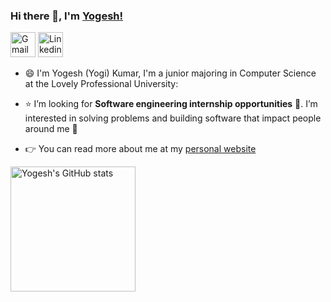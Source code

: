 ### Hi there 👋, I'm [Yogesh!](https://Yogi2103.github.io) 

<a href="mailto:yogesh.baghel86@gmail.com"><img width="40px" src="https://img.icons8.com/fluent/48/000000/gmail.png" title="Gmail"/></a> <a href="https://www.linkedin.com/in/yogesh-baghel/"><img width="40px" src="https://img.icons8.com/color/8x/000000/linkedin.png" title="Linkedin"/></a>
- :smile:  I'm Yogesh (Yogi) Kumar, I'm a junior majoring in Computer Science at the Lovely Professional University:

- :star:  I’m looking for **Software engineering internship opportunities** :raising_hand:. I’m interested in solving problems and building software that impact people around me :raised_hands: 

- :point_right:  You can read more about me at my [personal website](https://yogi2103.github.io/)
<a href="https://profile-summary-for-github.com/user/yogi2103">
  <img align="left" height="200px" src="https://github-readme-stats.vercel.app/api?username=yogi2103&show_icons=true&line_height=27&count_private=true&include_all_commits=true" alt="Yogesh's GitHub stats"/>
